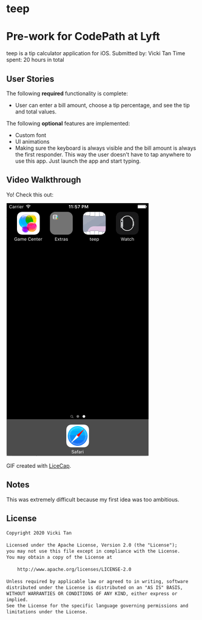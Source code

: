 # teep

# Pre-work for CodePath at Lyft

teep is a tip calculator application for iOS.
Submitted by: Vicki Tan
Time spent: 20 hours in total

## User Stories

The following **required** functionality is complete:
* User can enter a bill amount, choose a tip percentage, and see the tip and total values.

The following **optional** features are implemented:
* Custom font
* UI animations
* Making sure the keyboard is always visible and the bill amount is always the first responder. This way the user doesn't have to tap anywhere to use this app. Just launch the app and start typing.


## Video Walkthrough 

Yo! Check this out:

<img src='https://github.com/vickiheart/teep/blob/master/teep.gif' title='teep video walkthrough' width='' alt='video moonwalk' />

GIF created with [LiceCap](http://www.cockos.com/licecap/).

## Notes

This was extremely difficult because my first idea was too ambitious.

## License

    Copyright 2020 Vicki Tan

    Licensed under the Apache License, Version 2.0 (the "License");
    you may not use this file except in compliance with the License.
    You may obtain a copy of the License at

        http://www.apache.org/licenses/LICENSE-2.0

    Unless required by applicable law or agreed to in writing, software
    distributed under the License is distributed on an "AS IS" BASIS,
    WITHOUT WARRANTIES OR CONDITIONS OF ANY KIND, either express or implied.
    See the License for the specific language governing permissions and
    limitations under the License.
